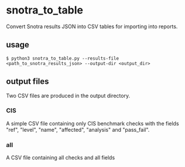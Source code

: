 # snotra_to_table
Convert Snotra results JSON into CSV tables for importing into reports.

## usage
`$ python3 snotra_to_table.py --results-file <path_to_snotra_results_json> --output-dir <output_dir>`

## output files
Two CSV files are produced in the output directory.
### CIS
A simple CSV file containing only CIS benchmark checks with the fields "ref", "level", "name", "affected", "analysis" and "pass_fail".
### all
A CSV file containing all checks and all fields
